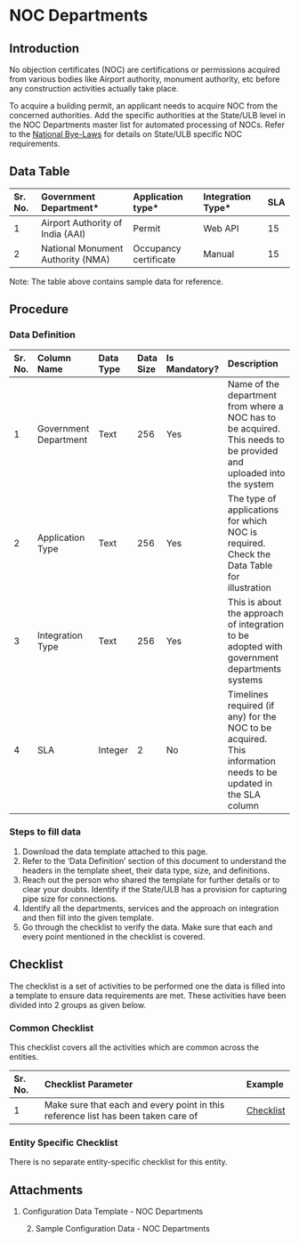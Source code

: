 # NOC Departments

## Introduction <a id="Introduction"></a>

No objection certificates \(NOC\) are certifications or permissions acquired from various bodies like Airport authority, monument authority, etc before any construction activities actually take place.

To acquire a building permit, an applicant needs to acquire NOC from the concerned authorities. Add the specific authorities at the State/ULB level in the NOC Departments master list for automated processing of NOCs. Refer to the [National Bye-Laws](http://mohua.gov.in/upload/uploadfiles/files/Chap-4.pdf) for details on State/ULB specific NOC requirements.

## Data Table <a id="Data-Table"></a>

| Sr. No. | Government Department\* | Application type\* | Integration Type\* | SLA |
| :--- | :--- | :--- | :--- | :--- |
| 1 | Airport Authority of India \(AAI\) | Permit | Web API | 15 |
| 2  | National Monument Authority \(NMA\) | Occupancy certificate | Manual | 15 |

Note: The table above contains sample data for reference.

## Procedure <a id="Procedure"></a>

### Data Definition <a id="Data-Definition"></a>

| Sr. No. | Column Name | Data Type | Data Size | Is Mandatory? | Description |
| :--- | :--- | :--- | :--- | :--- | :--- |
| 1 | Government Department | Text | 256 | Yes | Name of the department from where a NOC has to be acquired. This needs to be provided and uploaded into the system |
| 2 | Application Type | Text | 256 | Yes | The type of applications for which NOC is required. Check the Data Table for illustration |
| 3 | Integration Type | Text | 256 | Yes | This is about the approach of integration to be adopted with government departments systems |
| 4 | SLA | Integer | 2 | No | Timelines required \(if any\) for the NOC to be acquired. This information needs to be updated in the SLA column |

### Steps to fill data <a id="Steps-to-fill-data"></a>

1. Download the data template attached to this page.
2. Refer to the ‘Data Definition’ section of this document to understand the headers in the template sheet, their data type, size, and definitions.
3. Reach out the person who shared the template for further details or to clear your doubts. Identify if the State/ULB has a provision for capturing pipe size for connections.
4. Identify all the departments, services and the approach on integration and then fill into the given template.
5. Go through the checklist to verify the data. Make sure that each and every point mentioned in the checklist is covered.

## Checklist <a id="Checklist"></a>

The checklist is a set of activities to be performed one the data is filled into a template to ensure data requirements are met. These activities have been divided into 2 groups as given below.

### Common Checklist <a id="Common-Checklist"></a>

This checklist covers all the activities which are common across the entities.

| Sr. No. | Checklist Parameter | Example |
| :--- | :--- | :--- |
| 1 | Make sure that each and every point in this reference list has been taken care of | [Checklist](https://digit-discuss.atlassian.net/wiki/spaces/DO/pages/502203140/Checklist) |

### Entity Specific Checklist <a id="Entity-Specific-Checklist"></a>

There is no separate entity-specific checklist for this entity.

## Attachments <a id="Attachments"></a>

1. Configuration Data Template - NOC Departments

    2. Sample Configuration Data - NOC Departments  


